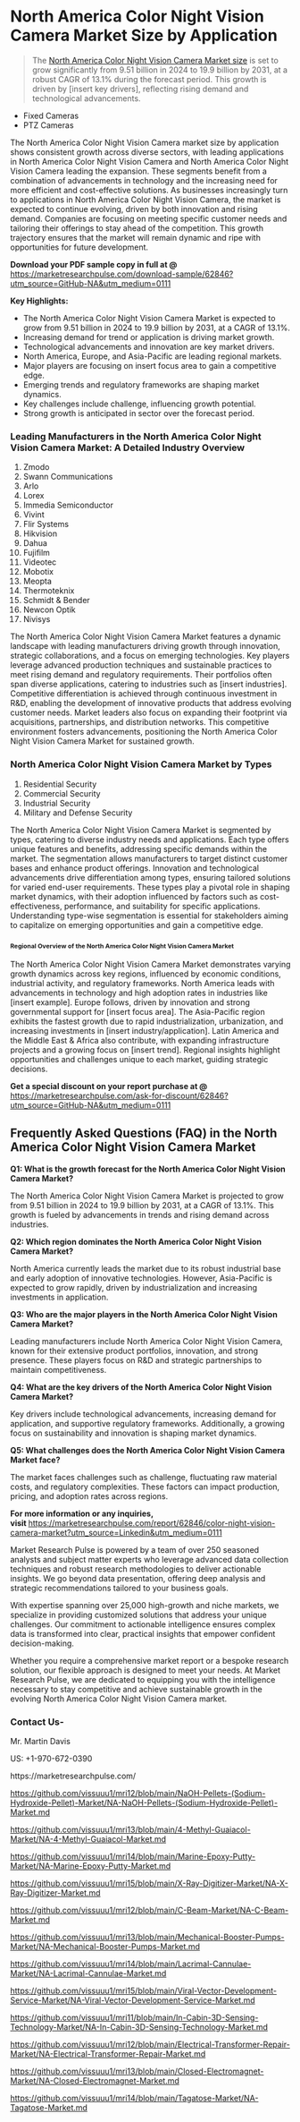 <h1>North America Color Night Vision Camera Market&nbsp;Size by Application</h1><blockquote><p>The <a href="https://marketresearchpulse.com/download-sample/62846?utm_source=GitHub-NA&amp;utm_medium=0111">North America Color Night Vision Camera Market size</a> is set to grow significantly from 9.51 billion in 2024 to 19.9 billion by 2031, at a robust CAGR of 13.1% during the forecast period. This growth is driven by [insert key drivers], reflecting rising demand and technological advancements.</p></blockquote><ul><li>Fixed Cameras<li> PTZ Cameras</li></ul><p>The North America Color Night Vision Camera market size by application shows consistent growth across diverse sectors, with leading applications in North America Color Night Vision Camera and North America Color Night Vision Camera leading the expansion. These segments benefit from a combination of advancements in technology and the increasing need for more efficient and cost-effective solutions. As businesses increasingly turn to applications in North America Color Night Vision Camera, the market is expected to continue evolving, driven by both innovation and rising demand. Companies are focusing on meeting specific customer needs and tailoring their offerings to stay ahead of the competition. This growth trajectory ensures that the market will remain dynamic and ripe with opportunities for future development.</p><p><strong>Download your PDF sample copy in full at @ </strong><a href="https://marketresearchpulse.com/download-sample/62846?utm_source=GitHub-NA&amp;utm_medium=0111">https://marketresearchpulse.com/download-sample/62846?utm_source=GitHub-NA&amp;utm_medium=0111</a></p><p><strong>Key Highlights: </strong></p><ul><li>The North America Color Night Vision Camera Market is expected to grow from 9.51 billion in 2024 to 19.9 billion by 2031, at a CAGR of 13.1%.</li><li>Increasing demand for trend or application is driving market growth.</li><li>Technological advancements and innovation are key market drivers.</li><li>North America, Europe, and Asia-Pacific are leading regional markets.</li><li>Major players are focusing on insert focus area to gain a competitive edge.</li><li>Emerging trends and regulatory frameworks are shaping market dynamics.</li><li>Key challenges include challenge, influencing growth potential.</li><li>Strong growth is anticipated in sector over the forecast period.</li></ul><h3>Leading Manufacturers in the North America Color Night Vision Camera Market: A Detailed Industry Overview</h3><ol><li>Zmodo</li><li>Swann Communications</li><li>Arlo</li><li>Lorex</li><li>Immedia Semiconductor</li><li>Vivint</li><li>Flir Systems</li><li>Hikvision</li><li>Dahua</li><li>Fujifilm</li><li>Videotec</li><li>Mobotix</li><li>Meopta</li><li>Thermoteknix</li><li>Schmidt & Bender</li><li>Newcon Optik</li><li>Nivisys</li></ol><div class="flex max-w-full flex-col flex-grow"><div class="min-h-8 text-message flex w-full flex-col items-end gap-2 whitespace-normal break-words [.text-message+&amp;]:mt-5" dir="auto" data-message-author-role="assistant" data-message-id="fd8432e4-4910-450d-b182-61b7bfb0a01f" data-message-model-slug="gpt-4o"><div class="flex w-full flex-col gap-1 empty:hidden first:pt-[3px]"><div class="markdown prose w-full break-words dark:prose-invert light"><p>The North America Color Night Vision Camera Market features a dynamic landscape with leading manufacturers driving growth through innovation, strategic collaborations, and a focus on emerging technologies. Key players leverage advanced production techniques and sustainable practices to meet rising demand and regulatory requirements. Their portfolios often span diverse applications, catering to industries such as [insert industries]. Competitive differentiation is achieved through continuous investment in R&amp;D, enabling the development of innovative products that address evolving customer needs. Market leaders also focus on expanding their footprint via acquisitions, partnerships, and distribution networks. This competitive environment fosters advancements, positioning the North America Color Night Vision Camera Market for sustained growth.</p></div></div></div></div><h3>North America Color Night Vision Camera Market by Types</h3><ol><li>Residential Security<li> Commercial Security<li> Industrial Security<li> Military and Defense Security</li></ol><div class="flex max-w-full flex-col flex-grow"><div class="min-h-8 text-message flex w-full flex-col items-end gap-2 whitespace-normal break-words [.text-message+&amp;]:mt-5" dir="auto" data-message-author-role="assistant" data-message-id="084470be-0bb7-4664-bddf-5156b4f41249" data-message-model-slug="gpt-4o-mini"><div class="flex w-full flex-col gap-1 empty:hidden first:pt-[3px]"><div class="markdown prose w-full break-words dark:prose-invert light"><p>The North America Color Night Vision Camera Market is segmented by types, catering to diverse industry needs and applications. Each type offers unique features and benefits, addressing specific demands within the market. The segmentation allows manufacturers to target distinct customer bases and enhance product offerings. Innovation and technological advancements drive differentiation among types, ensuring tailored solutions for varied end-user requirements. These types play a pivotal role in shaping market dynamics, with their adoption influenced by factors such as cost-effectiveness, performance, and suitability for specific applications. Understanding type-wise segmentation is essential for stakeholders aiming to capitalize on emerging opportunities and gain a competitive edge.</p></div></div></div></div><h3><span style="font-size: 11px;">Regional Overview of the North America Color Night Vision Camera Market</span></h3><div class="flex max-w-full flex-col flex-grow"><div class="min-h-8 text-message flex w-full flex-col items-end gap-2 whitespace-normal break-words [.text-message+&amp;]:mt-5" dir="auto" data-message-author-role="assistant" data-message-id="e9038762-ce64-4e30-91c9-9bd413514231" data-message-model-slug="gpt-4o-mini"><div class="flex w-full flex-col gap-1 empty:hidden first:pt-[3px]"><div class="markdown prose w-full break-words dark:prose-invert light"><p>The North America Color Night Vision Camera Market demonstrates varying growth dynamics across key regions, influenced by economic conditions, industrial activity, and regulatory frameworks. North America leads with advancements in technology and high adoption rates in industries like [insert example]. Europe follows, driven by innovation and strong governmental support for [insert focus area]. The Asia-Pacific region exhibits the fastest growth due to rapid industrialization, urbanization, and increasing investments in [insert industry/application]. Latin America and the Middle East &amp; Africa also contribute, with expanding infrastructure projects and a growing focus on [insert trend]. Regional insights highlight opportunities and challenges unique to each market, guiding strategic decisions.</p></div></div></div></div><p><strong>Get a special discount on your report purchase at @ </strong><a href="https://marketresearchpulse.com/ask-for-discount/62846?utm_source=GitHub-NA&amp;utm_medium=0111">https://marketresearchpulse.com/ask-for-discount/62846?utm_source=GitHub-NA&amp;utm_medium=0111</a></p><h2>Frequently Asked Questions (FAQ) in the North America Color Night Vision Camera Market</h2><p><strong>Q1: What is the growth forecast for the North America Color Night Vision Camera Market?</strong></p><p>The North America Color Night Vision Camera Market is projected to grow from 9.51 billion in 2024 to 19.9 billion by 2031, at a CAGR of 13.1%. This growth is fueled by advancements in trends and rising demand across industries.</p><p><strong>Q2: Which region dominates the North America Color Night Vision Camera Market?</strong></p><p>North America currently leads the market due to its robust industrial base and early adoption of innovative technologies. However, Asia-Pacific is expected to grow rapidly, driven by industrialization and increasing investments in application.</p><p><strong>Q3: Who are the major players in the North America Color Night Vision Camera Market?</strong></p><p>Leading manufacturers include North America Color Night Vision Camera, known for their extensive product portfolios, innovation, and strong presence. These players focus on R&amp;D and strategic partnerships to maintain competitiveness.</p><p><strong>Q4: What are the key drivers of the North America Color Night Vision Camera Market?</strong></p><p>Key drivers include technological advancements, increasing demand for application, and supportive regulatory frameworks. Additionally, a growing focus on sustainability and innovation is shaping market dynamics.</p><p><strong>Q5: What challenges does the North America Color Night Vision Camera Market face?</strong></p><p>The market faces challenges such as challenge, fluctuating raw material costs, and regulatory complexities. These factors can impact production, pricing, and adoption rates across regions.</p><p><strong>For more information or any inquiries, visit&nbsp;</strong><a href="https://marketresearchpulse.com/report/62846/color-night-vision-camera-market?utm_source=Linkedin&utm_medium=0111">https://marketresearchpulse.com/report/62846/color-night-vision-camera-market?utm_source=Linkedin&utm_medium=0111</a></p><p>Market Research Pulse is powered by a team of over 250 seasoned analysts and subject matter experts who leverage advanced data collection techniques and robust research methodologies to deliver actionable insights. We go beyond data presentation, offering deep analysis and strategic recommendations tailored to your business goals.</p><p>With expertise spanning over 25,000 high-growth and niche markets, we specialize in providing customized solutions that address your unique challenges. Our commitment to actionable intelligence ensures complex data is transformed into clear, practical insights that empower confident decision-making.</p><p>Whether you require a comprehensive market report or a bespoke research solution, our flexible approach is designed to meet your needs. At Market Research Pulse, we are dedicated to equipping you with the intelligence necessary to stay competitive and achieve sustainable growth in the evolving North America Color Night Vision Camera market.</p><h3><strong>Contact Us-</strong></h3><p>Mr. Martin Davis</p><p>US: +1-970-672-0390</p><p>https://marketresearchpulse.com/</p><p><a href="https://github.com/vissuuu1/mri12/blob/main/NaOH-Pellets-(Sodium-Hydroxide-Pellet)-Market/NA-NaOH-Pellets-(Sodium-Hydroxide-Pellet)-Market.md">https://github.com/vissuuu1/mri12/blob/main/NaOH-Pellets-(Sodium-Hydroxide-Pellet)-Market/NA-NaOH-Pellets-(Sodium-Hydroxide-Pellet)-Market.md</a></p><p><a href="https://github.com/vissuuu1/mri13/blob/main/4-Methyl-Guaiacol-Market/NA-4-Methyl-Guaiacol-Market.md">https://github.com/vissuuu1/mri13/blob/main/4-Methyl-Guaiacol-Market/NA-4-Methyl-Guaiacol-Market.md</a></p><p><a href="https://github.com/vissuuu1/mri14/blob/main/Marine-Epoxy-Putty-Market/NA-Marine-Epoxy-Putty-Market.md">https://github.com/vissuuu1/mri14/blob/main/Marine-Epoxy-Putty-Market/NA-Marine-Epoxy-Putty-Market.md</a></p><p><a href="https://github.com/vissuuu1/mri15/blob/main/X-Ray-Digitizer-Market/NA-X-Ray-Digitizer-Market.md">https://github.com/vissuuu1/mri15/blob/main/X-Ray-Digitizer-Market/NA-X-Ray-Digitizer-Market.md</a></p><p><a href="https://github.com/vissuuu1/mri12/blob/main/C-Beam-Market/NA-C-Beam-Market.md">https://github.com/vissuuu1/mri12/blob/main/C-Beam-Market/NA-C-Beam-Market.md</a></p><p><a href="https://github.com/vissuuu1/mri13/blob/main/Mechanical-Booster-Pumps-Market/NA-Mechanical-Booster-Pumps-Market.md">https://github.com/vissuuu1/mri13/blob/main/Mechanical-Booster-Pumps-Market/NA-Mechanical-Booster-Pumps-Market.md</a></p><p><a href="https://github.com/vissuuu1/mri14/blob/main/Lacrimal-Cannulae-Market/NA-Lacrimal-Cannulae-Market.md">https://github.com/vissuuu1/mri14/blob/main/Lacrimal-Cannulae-Market/NA-Lacrimal-Cannulae-Market.md</a></p><p><a href="https://github.com/vissuuu1/mri15/blob/main/Viral-Vector-Development-Service-Market/NA-Viral-Vector-Development-Service-Market.md">https://github.com/vissuuu1/mri15/blob/main/Viral-Vector-Development-Service-Market/NA-Viral-Vector-Development-Service-Market.md</a></p><p><a href="https://github.com/vissuuu1/mri11/blob/main/In-Cabin-3D-Sensing-Technology-Market/NA-In-Cabin-3D-Sensing-Technology-Market.md">https://github.com/vissuuu1/mri11/blob/main/In-Cabin-3D-Sensing-Technology-Market/NA-In-Cabin-3D-Sensing-Technology-Market.md</a></p><p><a href="https://github.com/vissuuu1/mri12/blob/main/Electrical-Transformer-Repair-Market/NA-Electrical-Transformer-Repair-Market.md">https://github.com/vissuuu1/mri12/blob/main/Electrical-Transformer-Repair-Market/NA-Electrical-Transformer-Repair-Market.md</a></p><p><a href="https://github.com/vissuuu1/mri13/blob/main/Closed-Electromagnet-Market/NA-Closed-Electromagnet-Market.md">https://github.com/vissuuu1/mri13/blob/main/Closed-Electromagnet-Market/NA-Closed-Electromagnet-Market.md</a></p><p><a href="https://github.com/vissuuu1/mri14/blob/main/Tagatose-Market/NA-Tagatose-Market.md">https://github.com/vissuuu1/mri14/blob/main/Tagatose-Market/NA-Tagatose-Market.md</a></p>
